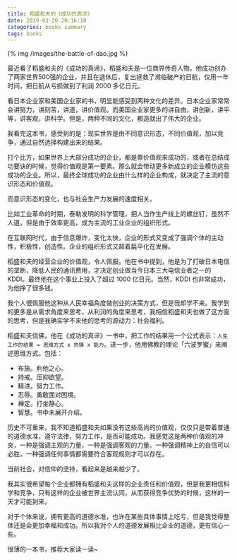 ```yaml
---
title: 稻盛和夫的《成功的真谛》
date: 2019-03-20 20:16:18
categories: books summary
tags: books
---
```


{% img /images/the-battle-of-dao.jpg %}

最近看了稻盛和夫的《成功的真谛》，稻盛和夫是一位商界传奇人物。他成功创办了两家世界500强的企业，并且在退休后，复出拯救了濒临破产的日航，仅用一年时间，把日航从亏损做到了利润 2000 多亿日元。

看日本企业家和美国企业家的书，明显能感受到两种文化的差异。日本企业家常常会讲努力，讲刻苦，讲道，讲价值观。而美国企业家更多的讲自由，讲创新，讲平等，讲客观，讲科学。但是，两种不同的文化，都造就出了伟大的企业。

我看完这本书，感受到的是：现实世界是由不同意识形态，不同价值观，加以竞争，通过自然选择构建出来的结果。

打个比方，如果世界上大部分成功的企业，都是靠价值观来成功的，或者在总结成功要诀的时候，觉得价值观是第一要素。那么就会带动更多新成立的企业模仿这些成功的企业。所以，最终全球成功的企业由什么样的企业构成，就决定了主流的意识形态和价值观。

而意识形态的变化，也与社会生产力发展的速度相关。

比如工业革命的时期，泰勒发明的科学管理，把人当作生产线上的螺丝钉，虽然不人道，但是由于效率更高，成为主流的工业企业的组织形式。

在互联网时代，由于信息爆炸，变化太快，企业的形式又变成了强调个体的主动性，积极性，创造性。企业的组织形式又超着扁平化在发展。

稻盛和夫的经营企业的价值观，令人佩服。他在书中提到，他是为了打破日本电信的垄断，降低人民的通讯费用，才决定创业做当今日本三大电信业者之一的 KDDI。最终他在这个事业上投入了超过 1000 亿日元。当然，KDDI 也非常成功，为他挣了很多钱。

我个人很佩服他这种从人民幸福角度做创业的决策方式，但是我却学不来。我学到的更多是从需求角度来思考，从利润的角度来思考，我相信稻盛和夫也做了这方面的思考，但是我确实学不来他的思考的源动力：社会福利。

稻盛和夫信佛，他在《成功的真谛》一书中，把工作的结果用一个公式表示：`人生工作的结果 = 思维方式 x 热情 x 能力`。进一步，他用佛教的理论「六波罗蜜」来阐述思维方式。包括：

 - 布施。利他之心。
 - 持戒。压抑欲望。
 - 精进。努力工作。
 - 忍辱。勇敢面对困境。
 - 禅定。打坐静心。
 - 智慧。书中未展开介绍。

历史不可重来，我不知道稻盛和夫如果没有这些高尚的价值观，仅仅只是带着普通的道德水准，遵守法律，努力工作，是否可能成功。我感觉这是两种价值观的冲突，一种是强调主观的力量，一种是强调客观的力量。一种强调精神上的自信可以必胜，一种强调任何事情都需要符合客观规则才可以存在。

当前社会，对信仰的坚持，看起来是越来越少了。

我其实很希望每个企业都拥有稻盛和夫这样的企业责任和价值观，但是我更相信科学和竞争，只有这样的企业被世界主流认同，从而获得竞争优势的时候，这样的一天才可能到来。

对于个体来说，拥有更高的道德水准，也许在某些具体事情上吃亏，但是我觉得整体还是会更加幸福和成功。所以我对个人的道德发展相比企业的道德，更有信心一些。

很薄的一本书，推荐大家读一读~
